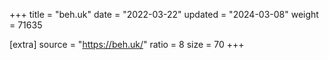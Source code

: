 +++
title = "beh.uk"
date = "2022-03-22"
updated = "2024-03-08"
weight = 71635

[extra]
source = "https://beh.uk/"
ratio = 8
size = 70
+++
